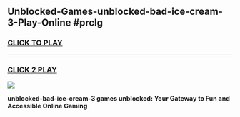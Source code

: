 
## Unblocked-Games-unblocked-bad-ice-cream-3-Play-Online #prclg
<h3>
<a href="https://news.freeplayer.one?title=unblocked-bad-ice-cream-3&ref=3">CLICK TO PLAY</a></h3>
<hr>

<h3>
<a href="https://news.freeplayer.one?title=unblocked-bad-ice-cream-3&ref=3">CLICK 2 PLAY</a>
  
</h3>

<a href="https://news.freeplayer.one?title=unblocked-bad-ice-cream-3&ref=3"><img src="https://clearcache.store/games.png"></a>


**unblocked-bad-ice-cream-3 games unblocked: Your Gateway to Fun and Accessible Online Gaming**

